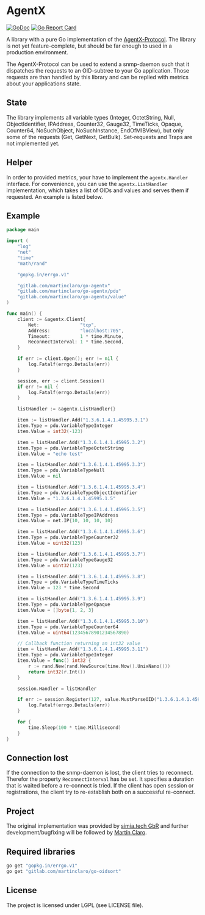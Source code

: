 # AgentX

[![GoDoc](https://godoc.org/gitlab.com/martinclaro/go-agentx?status.png)](https://godoc.org/gitlab.com/martinclaro/go-agentx) [![Go Report Card](https://goreportcard.com/badge/gitlab.com/martinclaro/go-agentx)](https://goreportcard.com/report/gitlab.com/martinclaro/go-agentx)

A library with a pure Go implementation of the [AgentX-Protocol](http://tools.ietf.org/html/rfc2741). The library is not yet feature-complete, but should be far enough to used in a production environment.

The AgentX-Protocol can be used to extend a snmp-daemon such that it dispatches the requests to an OID-subtree to your Go application. Those requests are than handled by this library and can be replied with metrics about your applications state.

## State

The library implements all variable types (Integer, OctetString, Null, ObjectIdentifier, IPAddress, Counter32, Gauge32, TimeTicks, Opaque, Counter64, NoSuchObject, NoSuchInstance, EndOfMIBView), but only some of the requests (Get, GetNext, GetBulk). Set-requests and Traps are not implemented yet.

## Helper

In order to provided metrics, your have to implement the `agentx.Handler` interface. For convenience, you can use the `agentx.ListHandler` implementation, which takes a list of OIDs and values and serves them if requested. An example is listed below.

## Example

```go
package main

import (
	"log"
	"net"
	"time"
	"math/rand"

	"gopkg.in/errgo.v1"

	"gitlab.com/martinclaro/go-agentx"
	"gitlab.com/martinclaro/go-agentx/pdu"
	"gitlab.com/martinclaro/go-agentx/value"
)

func main() {
	client := &agentx.Client{
		Net:               "tcp",
		Address:           "localhost:705",
		Timeout:           1 * time.Minute,
		ReconnectInterval: 1 * time.Second,
	}

	if err := client.Open(); err != nil {
		log.Fatalf(errgo.Details(err))
	}

	session, err := client.Session()
	if err != nil {
		log.Fatalf(errgo.Details(err))
	}

	listHandler := &agentx.ListHandler{}

	item := listHandler.Add("1.3.6.1.4.1.45995.3.1")
	item.Type = pdu.VariableTypeInteger
	item.Value = int32(-123)

	item = listHandler.Add("1.3.6.1.4.1.45995.3.2")
	item.Type = pdu.VariableTypeOctetString
	item.Value = "echo test"

	item = listHandler.Add("1.3.6.1.4.1.45995.3.3")
	item.Type = pdu.VariableTypeNull
	item.Value = nil

	item = listHandler.Add("1.3.6.1.4.1.45995.3.4")
	item.Type = pdu.VariableTypeObjectIdentifier
	item.Value = "1.3.6.1.4.1.45995.1.5"

	item = listHandler.Add("1.3.6.1.4.1.45995.3.5")
	item.Type = pdu.VariableTypeIPAddress
	item.Value = net.IP{10, 10, 10, 10}

	item = listHandler.Add("1.3.6.1.4.1.45995.3.6")
	item.Type = pdu.VariableTypeCounter32
	item.Value = uint32(123)

	item = listHandler.Add("1.3.6.1.4.1.45995.3.7")
	item.Type = pdu.VariableTypeGauge32
	item.Value = uint32(123)

	item = listHandler.Add("1.3.6.1.4.1.45995.3.8")
	item.Type = pdu.VariableTypeTimeTicks
	item.Value = 123 * time.Second

	item = listHandler.Add("1.3.6.1.4.1.45995.3.9")
	item.Type = pdu.VariableTypeOpaque
	item.Value = []byte{1, 2, 3}

	item = listHandler.Add("1.3.6.1.4.1.45995.3.10")
	item.Type = pdu.VariableTypeCounter64
	item.Value = uint64(12345678901234567890)

	// Callback function returning an int32 value
	item = listHandler.Add("1.3.6.1.4.1.45995.3.11")
	item.Type = pdu.VariableTypeInteger
	item.Value = func() int32 {
		r := rand.New(rand.NewSource(time.Now().UnixNano()))
		return int32(r.Int())
	}

	session.Handler = listHandler

	if err := session.Register(127, value.MustParseOID("1.3.6.1.4.1.45995.3")); err != nil {
		log.Fatalf(errgo.Details(err))
	}

	for {
		time.Sleep(100 * time.Millisecond)
	}
}
```

## Connection lost

If the connection to the snmp-daemon is lost, the client tries to reconnect. Therefor the property `ReconnectInterval` has be set. It specifies a duration that is waited before a re-connect is tried.
If the client has open session or registrations, the client try to re-establish both on a successful re-connect.

## Project

The original implementation was provided by [simia.tech GbR](http://simiatech.com) and further development/bugfixing will be followed by [Martín Claro](https://gitlab.com/martinclaro).

## Required libraries

```bash
go get "gopkg.in/errgo.v1"
go get "gitlab.com/martinclaro/go-oidsort"
```

## License

The project is licensed under LGPL (see LICENSE file).
